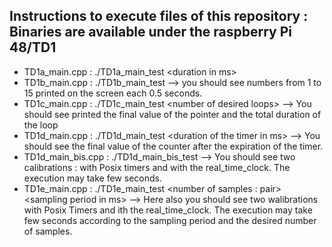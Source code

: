 
Instructions to execute files of this repository : Binaries are available under the raspberry Pi 48/TD1
-
- TD1a_main.cpp : ./TD1a_main_test \<duration in ms\> 
- TD1b_main.cpp : ./TD1b_main_test                                 --> you should see numbers from 1 to 15 printed on the screen each 0.5 seconds. 
- TD1c_main.cpp : ./TD1c_main_test \<number of desired loops\>       --> You should see printed the final value of the pointer and the total duration of the loop
- TD1d_main.cpp : ./TD1d_main_test \<duration of the timer in ms\>   --> You should see the final value of the counter after the expiration of the timer. 
- TD1d_main_bis.cpp : ./TD1d_main_bis_test                         --> You should see two calibrations : with Posix timers and with the real_time_clock. The
                                                                       execution may take few seconds. 
- TD1e_main.cpp : ./TD1e_main_test \<number of samples : pair\> \<sampling period in ms\>    --> Here also you should see two walibrations with Posix Timers and ith the 
                                                                                      real_time_clock. The execution may take few seconds according to the sampling
                                                                                      period and the desired number of samples. 
